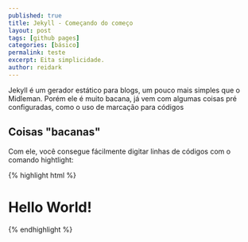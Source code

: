 ```yaml
---
published: true
title: Jekyll - Começando do começo
layout: post
tags: [github pages]
categories: [básico]
permalink: teste
excerpt: Eita simplicidade.
author: reidark
---
```

Jekyll é um gerador estático para blogs, um pouco mais simples que o Midleman. Porém ele é muito bacana, já vem com algumas coisas pré configuradas, como o uso de marcação
para códigos

## Coisas "bacanas"

Com ele, você consegue fácilmente digitar linhas de códigos com o comando hightlight:

{% highlight html %}

<!doctype html>
<html>
  <head>
    <meta charset="utf-8">
    <title>Jekyll - A little start</title>
  </head>
  <body>
    <h1>Hello World!</h1>  
  </body>
</html>

{% endhighlight %}
